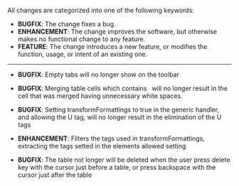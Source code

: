All changes are categorized into one of the following keywords:

- **BUGFIX**: The change fixes a bug.
- **ENHANCEMENT**: The change improves the software, but otherwise makes no
                   functional change to any feature.
- **FEATURE**: The change introduces a new feature, or modifies the function,
               usage, or intent of an existing one.

----

- **BUGFIX**: Empty tabs will no longer show on the toolbar

- **BUGFIX**: Merging table cells which contains &nbsp; will no longer result 
              in the cell that was merged having unnecessary white spaces.

- **BUGFIX**: Setting transformFormattings to true in the generic handler, and 
              allowing the U tag, will no longer result in the elimination of 
              the U tags

- **ENHANCEMENT**: Filters the tags used in transformFormattings, extracting the 
                   tags setted in the elements allowed setting

- **BUGFIX**: The table not longer will be deleted when the user press delete 
              key with the cursor just before a table, or press backspace with 
              the cursor just after the table
